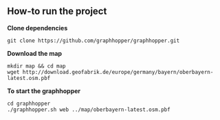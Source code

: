 ## How-to run the project

__Clone dependencies__
```
git clone https://github.com/graphhopper/graphhopper.git
```

__Download the map__
```
mkdir map && cd map
wget http://download.geofabrik.de/europe/germany/bayern/oberbayern-latest.osm.pbf
```

__To start the graphhopper__
```
cd graphhopper
./graphhopper.sh web ../map/oberbayern-latest.osm.pbf
```